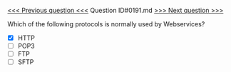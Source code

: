 [<<< Previous question <<<](0190.md)  Question ID#0191.md  [>>> Next question >>>](0192.md) 

Which of the following protocols is normally used by Webservices?

- [x] HTTP
- [ ] POP3
- [ ] FTP
- [ ] SFTP
